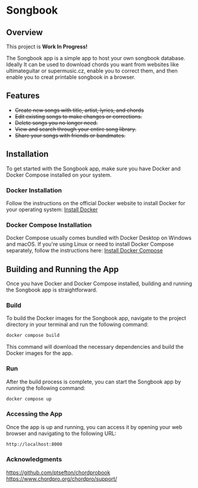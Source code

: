 # Songbook

## Overview

This project is **Work In Progress!** 

The Songbook app is a simple app to host your own songbook database. Ideally It can be used to download chords you want from 
websites like ultimateguitar or supermusic.cz, enable you to correct them, and then enable you to creat printable songbook in a browser.

## Features
- ~~Create new songs with title, artist, lyrics, and chords~~
- ~~Edit existing songs to make changes or corrections.~~
- ~~Delete songs you no longer need.~~
- ~~View and search through your entire song library.~~
- ~~Share your songs with friends or bandmates.~~

## Installation
To get started with the Songbook app, make sure you have Docker and Docker Compose installed on your system.

### Docker Installation
Follow the instructions on the official Docker website to install Docker for your operating system:
[Install Docker](https://docs.docker.com/get-docker/)

### Docker Compose Installation
Docker Compose usually comes bundled with Docker Desktop on Windows and macOS. If you're using Linux or need to install Docker Compose separately, follow the instructions here:
[Install Docker Compose](https://docs.docker.com/compose/install/)

## Building and Running the App
Once you have Docker and Docker Compose installed, building and running the Songbook app is straightforward.

### Build
To build the Docker images for the Songbook app, navigate to the project directory in your terminal and run the following command:

```bash
docker compose build
```
This command will download the necessary dependencies and build the Docker images for the app.

### Run
After the build process is complete, you can start the Songbook app by running the following command:

```bash
docker compose up
```

### Accessing the App

Once the app is up and running, you can access it by opening your web browser and navigating to the following URL:

```bash
http://localhost:8000
```

### Acknowledgments

https://github.com/ptsefton/chordprobook
https://www.chordpro.org/chordpro/support/
